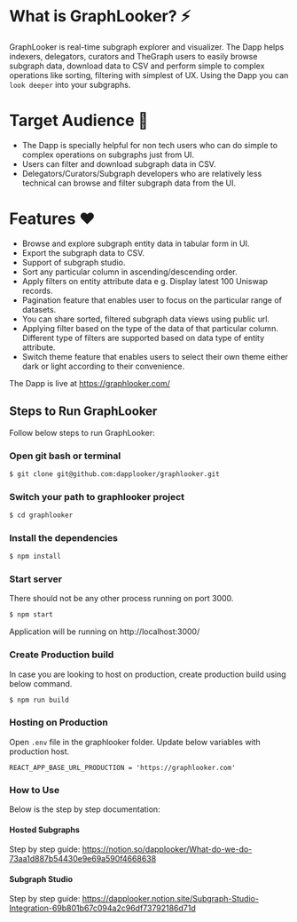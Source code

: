 # What is GraphLooker? ⚡

GraphLooker is real-time subgraph explorer and visualizer. The Dapp helps indexers, delegators, curators and TheGraph users to easily browse subgraph data, download data to CSV and perform simple to complex operations like sorting, filtering with simplest of UX. Using the Dapp you can `look deeper` into your subgraphs.

# Target Audience 👑

- The Dapp is specially helpful for non tech users who can do simple to complex operations on subgraphs just from UI.
- Users can filter and download subgraph data in CSV.
- Delegators/Curators/Subgraph developers who are relatively less technical can browse and filter subgraph data from the UI.

# Features ❤️

- Browse and explore subgraph entity data in tabular form in UI.
- Export the subgraph data to CSV.
- Support of subgraph studio.
- Sort any particular column in ascending/descending order.
- Apply filters on entity attribute data e g. Display latest 100 Uniswap records.
- Pagination feature that enables user to focus on the particular range of datasets.
- You can share sorted, filtered subgraph data views using public url.
- Applying filter based on the type of the data of that particular column. Different type of filters are supported based on data type of entity attribute.
- Switch theme feature that enables users to select their own theme either dark or light according to their convenience.

The Dapp is live at https://graphlooker.com/

## Steps to Run GraphLooker
Follow below steps to run GraphLooker:

### Open git bash or terminal

```sh
$ git clone git@github.com:dapplooker/graphlooker.git
```

### Switch your path to graphlooker project

```sh
$ cd graphlooker
```

### Install the dependencies

```sh
$ npm install
```

### Start server
There should not be any other process running on port 3000.
```sh
$ npm start
```

Application will be running on http://localhost:3000/

### Create Production build
In case you are looking to host on production, create production build using below command.
```sh
$ npm run build
```

### Hosting on Production

Open `.env` file in the graphlooker folder. Update below variables with production host.

```
REACT_APP_BASE_URL_PRODUCTION = 'https://graphlooker.com'
```

### How to Use

Below is the step by step documentation:
#### Hosted Subgraphs
Step by step guide: https://notion.so/dapplooker/What-do-we-do-73aa1d887b54430e9e69a590f4668638

#### Subgraph Studio
Step by step guide: https://dapplooker.notion.site/Subgraph-Studio-Integration-69b801b67c094a2c96df73792186d71d
